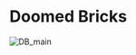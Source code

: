# Doomed Bricks



![DB_main](https://github.com/maromaroXD/DoomedBricks/blob/master/repo_static/DB_main.png)

